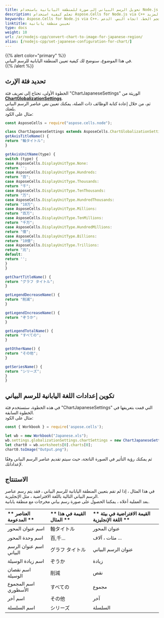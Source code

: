 ```yaml
---  
title: تحويل الرسم البياني إلى صورة للمنطقة اليابانية باستخدام Node.js عبر C++  
description: تعلم كيفية استخدام Aspose.Cells for Node.js via C++ لضبط إعدادات اللغة اليابانية في الرسم البياني. سيرينا دليلنا كيف يمكن تكوين الرسوم البيانية لدعم الأحرف اليابانية والتنسيقات، بما في ذلك الخطوط، الحجم، اتجاه النص، والمزيد.  
keywords: Aspose.Cells for Node.js via C++، الرسوم البيانية، إعدادات اللغة اليابانية، الخط، حجم الخط، اتجاه النص، الدعم.  
linktitle: تعيين منطقة يابانية  
type: docs  
weight: 10  
url: /ar/nodejs-cpp/convert-chart-to-image-for-japanese-region/  
alias: [/nodejs-cpp/set-japanese-configuration-for-chart/]  
---  
```


{{% alert color="primary" %}}  
في هذا الموضوع، سنوضح لك كيفية تعيين المنطقة اليابانية للرسم البياني.  
{{% /alert %}}  

## **تحديد فئة الإرث**  

الخطوة الأولى، تحتاج إلى تعريف فئة "ChartJapaneseSettings" الوريثة من [**ChartGlobalizationSettings**](https://reference.aspose.com/cells/nodejs-cpp/chartglobalizationsettings/).  
ثم، من خلال إعادة كتابة الوظائف ذات الصلة، يمكنك تعيين نص عناصر الرسم البياني بلغتك.  
مثال على الكود:  
```javascript
const AsposeCells = require("aspose.cells.node");

class ChartJapaneseSettings extends AsposeCells.ChartGlobalizationSettings {
getAxisTitleName() {
return "軸タイトル";
}

getAxisUnitName(type) {
switch (type) {
case AsposeCells.DisplayUnitType.None:
return '';
case AsposeCells.DisplayUnitType.Hundreds:
return "百";
case AsposeCells.DisplayUnitType.Thousands:
return "千";
case AsposeCells.DisplayUnitType.TenThousands:
return "万";
case AsposeCells.DisplayUnitType.HundredThousands:
return "10万";
case AsposeCells.DisplayUnitType.Millions:
return "百万";
case AsposeCells.DisplayUnitType.TenMillions:
return "千万";
case AsposeCells.DisplayUnitType.HundredMillions:
return "億";
case AsposeCells.DisplayUnitType.Billions:
return "10億";
case AsposeCells.DisplayUnitType.Trillions:
return "兆";
default:
return '';
}
}

getChartTitleName() {
return "グラフ タイトル";
}

getLegendDecreaseName() {
return "削減";
}

getLegendIncreaseName() {
return "ぞうか";
}

getLegendTotalName() {
return "すべての";
}

getOtherName() {
return "その他";
}

getSeriesName() {
return "シリーズ";
}
}
```  

## **تكوين إعدادات اللغة اليابانية للرسم البياني**  

 في هذه الخطوة، ستستخدم فئة "ChartJapaneseSettings" التي قمت بتعريفها في الخطوة السابقة.  
مثال على الكود:  

```javascript  
const { Workbook } = require('aspose.cells');

let wb = new Workbook("Japanese.xls");
wb.settings.globalizationSettings.chartSettings = new ChartJapaneseSettings();
let chart0 = wb.worksheets[0].charts[0];
chart0.toImage("Output.png");
```

ثم يمكنك رؤية التأثير في الصورة الناتجة، حيث سيتم تقديم عناصر الرسم البياني وفقًا لإعداداتك.  

## **الاستنتاج**  

في هذا المثال ، إذا لم تقم بتعيين المنطقة اليابانية للرسم البياني ، فقد يتم رسم عناصر الرسم البياني التالية باللغة الافتراضية ، مثل الإنجليزية.  
بعد العملية أعلاه ، يمكننا الحصول على صورة رسم بياني مخرجات مع منطقة يابانية.  

| ** العناصر المدعومة ** | ** القيمة في هذا المثال ** | ** القيمة الافتراضية في بيئة اللغة الإنجليزية ** |  
| :- | :- | :- |  
| اسم عنوان المحور | 軸タイトル | عنوان المحور |  
| اسم وحدة المحور | 百,千... | مئات ، آلاف ... |  
| اسم عنوان الرسم البياني | グラフ タイトル | عنوان الرسم البياني |  
| اسم زيادة الوسيلة | ぞうか | زيادة |  
| اسم نقصان الوسيلة | 削減 | نقص |  
| اسم المجموع الأسطوري | すべての | مجموع |  
| اسم آخر | その他 | آخر |  
| اسم السلسلة | シリーズ | السلسلة |  

